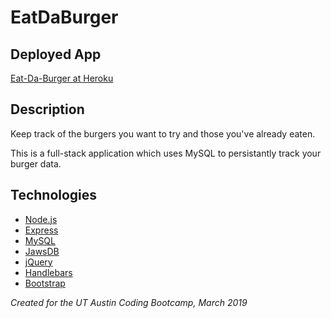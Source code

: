 # EatDaBurger

## Deployed App

[Eat-Da-Burger at Heroku](https://safe-stream-26975.herokuapp.com/)

## Description
Keep track of the burgers you want to try and those you've already eaten.

This is a full-stack application which uses MySQL to persistantly track your burger data.

## Technologies
- [Node.js](https://nodejs.org/en/)
- [Express](https://expressjs.com/)
- [MySQL](https://www.mysql.com/)
- [JawsDB](https://elements.heroku.com/addons/jawsdb)
- [jQuery](https://jquery.com/)
- [Handlebars](https://handlebarsjs.com/)
- [Bootstrap](http://getbootstrap.com/)

*Created for the UT Austin Coding Bootcamp, March 2019*